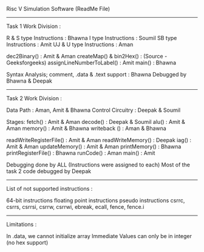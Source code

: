 Risc V Simulation Software (ReadMe File)

----------------------------------------------------------

Task 1 Work Division :

R & S type Instructions : Bhawna
I type Instructions : Soumil
SB type Instructions : Amit
UJ & U type Instructions : Aman

dec2Binary() : Amit & Aman
createMap() & bin2Hex() : (Source - Geeksforgeeks)
assignLineNumberToLabel() : Amit
main() : Bhawna

Syntax Analysis; comment, .data & .text support : Bhawna 
Debugged by Bhawna & Deepak

----------------------------------------------------------

Task 2 Work Division :

Data Path : Aman, Amit & Bhawna
Control Circuitry : Deepak & Soumil

Stages:
fetch() : Amit & Aman
decode() : Deepak & Soumil
alu() : Amit & Aman
memory() : Amit & Bhawna
writeback () : Aman & Bhawna

readWriteRegisterFile() : Amit & Aman
readWriteMemory() : Deepak
iag() : Amit & Aman
updateMemory() : Amit & Aman
printMemory() : Bhawna
printRegisterFile() : Bhawna
runCode() : Aman
main() : Amit

Debugging done by ALL (Instructions were assigned to each)
Most of the task 2 code debugged by Deepak

----------------------------------------------------------

List of not supported instructions :

64-bit instructions
floating point instructions
pseudo instructions
csrrc, csrrs, csrrsi, csrrw, csrrwi,
ebreak, ecall, fence, fence.i

-----------------------------------------------------------

Limitations :

In .data, we cannot initialize array
Immediate Values can only be in integer (no hex support)

